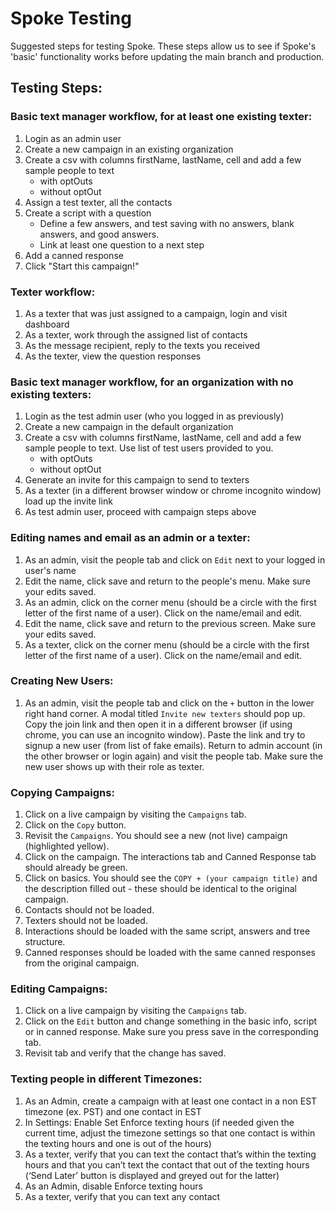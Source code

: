 # Spoke Testing
Suggested steps for testing Spoke. These steps allow us to see if Spoke's 'basic' functionality works before updating the main branch and production.

## Testing Steps:
### Basic text manager workflow, for at least one existing texter:
1. Login as an admin user
2. Create a new campaign in an existing organization
3. Create a csv with columns firstName, lastName, cell and add a few sample people to text
   * with optOuts
   * without optOut
4. Assign a test texter, all the contacts
5. Create a script with a question
   * Define a few answers, and test saving with no answers, blank answers, and good answers.
   * Link at least one question to a next step
6. Add a canned response
7. Click "Start this campaign!"

### Texter workflow:
1. As a texter that was just assigned to a campaign, login and visit dashboard
2. As a texter, work through the assigned list of contacts
3. As the message recipient, reply to the texts you received
4. As the texter, view the question responses

### Basic text manager workflow, for an organization with no existing texters:
1. Login as the test admin user (who you logged in as previously)
2. Create a new campaign in the default organization
3. Create a csv with columns firstName, lastName, cell and add a few sample people to text. Use list of test users provided to you.
   * with optOuts
   * without optOut
4. Generate an invite for this campaign to send to texters
5. As a texter (in a different browser window or chrome incognito window) load up the invite link
6. As test admin user, proceed with campaign steps above

### Editing names and email as an admin or a texter:
1. As an admin, visit the people tab and click on `Edit` next to your logged in user's name
2. Edit the name, click save and return to the people's menu. Make sure your edits saved.
3. As an admin, click on the corner menu (should be a circle with the first letter of the first name of a user). Click on the name/email and edit.
4. Edit the name, click save and return to the previous screen. Make sure your edits saved.
5. As a texter, click on the corner menu (should be a circle with the first letter of the first name of a user). Click on the name/email and edit.

### Creating New Users:
1. As an admin, visit the people tab and click on the `+` button in the lower right hand corner. A modal titled `Invite new texters` should pop up. Copy the join link and then open it in a different browser (if using chrome, you can use an incognito window). Paste the link and try to signup a new user (from list of fake emails). Return to admin account (in the other browser or login again) and visit the people tab. Make sure the new user shows up with their role as texter.

### Copying Campaigns:
1. Click on a live campaign by visiting the `Campaigns` tab.
2. Click on the `Copy` button.
3. Revisit the `Campaigns`. You should see a new (not live) campaign (highlighted yellow).
4. Click on the campaign. The interactions tab and Canned Response tab should already be green.
5. Click on basics. You should see the `COPY + (your campaign title)` and the description filled out - these should be identical to the original campaign.
6. Contacts should not be loaded.
7. Texters should not be loaded.
8. Interactions should be loaded with the same script, answers and tree structure.
9. Canned responses should be loaded with the same canned responses from the original campaign.

### Editing Campaigns:
1. Click on a live campaign by visiting the `Campaigns` tab.
2. Click on the `Edit` button and change something in the basic info, script or in canned response. Make sure you press save in the corresponding tab.
3. Revisit tab and verify that the change has saved.

### Texting people in different Timezones:
1. As an Admin, create a campaign with at least one contact in a non EST timezone (ex. PST) and one contact in EST
2. In Settings: Enable Set Enforce texting hours (if needed given the current time, adjust the timezone settings so that one contact is within the texting hours and one is out of the hours)
3. As a texter, verify that you can text the contact that’s within the texting hours and that you can’t text the contact that out of the texting hours (‘Send Later’ button is displayed and greyed out for the latter)
4. As an Admin, disable Enforce texting hours
5. As a texter, verify that you can text any contact

